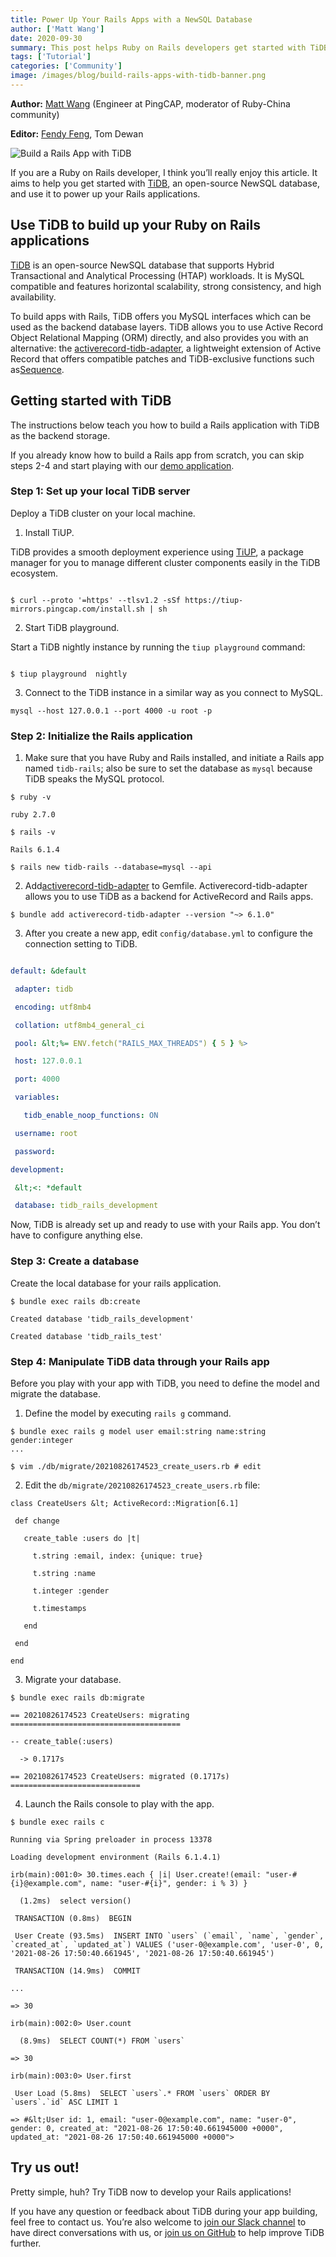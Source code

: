 ```yaml
---
title: Power Up Your Rails Apps with a NewSQL Database
author: ['Matt Wang']
date: 2020-09-30
summary: This post helps Ruby on Rails developers get started with TiDB and use it as the backend storage layer of Rails applications.
tags: ['Tutorial']
categories: ['Community']
image: /images/blog/build-rails-apps-with-tidb-banner.png
---
```


**Author:** [Matt Wang](https://github.com/zhongzc) (Engineer at PingCAP, moderator of Ruby-China community) 

**Editor:** [Fendy Feng](https://github.com/septemberfd), Tom Dewan

![Build a Rails App with TiDB](media/build-rails-apps-with-tidb-banner.png)

If you are a Ruby on Rails developer, I think you’ll really enjoy this article. It aims to help you get started with [TiDB](https://github.com/pingcap/tidb), an open-source NewSQL database, and use it to power up your Rails applications. 

## Use TiDB to build up your Ruby on Rails applications

[TiDB](https://github.com/pingcap/tidb) is an open-source NewSQL database that supports Hybrid Transactional and Analytical Processing (HTAP) workloads. It is MySQL compatible and features horizontal scalability, strong consistency, and high availability.

To build apps with Rails, TiDB offers you MySQL interfaces which can be used as the backend database layers. TiDB allows you to use Active Record Object Relational Mapping (ORM) directly, and also provides you with an alternative: the [activerecord-tidb-adapter](https://github.com/pingcap/activerecord-tidb-adapter), a lightweight extension of Active Record that offers compatible patches and TiDB-exclusive functions such as[Sequence](https://docs.pingcap.com/tidb/stable/sql-statement-create-sequence). 

## Getting started with TiDB

The instructions below teach you how to build a Rails application with TiDB as the backend storage. 

If you already know how to build a Rails app from scratch, you can skip steps 2-4 and start playing with our [demo application](https://github.com/hooopo/rails-tidb). 

### Step 1: Set up your local TiDB server

Deploy a TiDB cluster on your local machine.

1. Install TiUP.

TiDB provides a smooth deployment experience using [TiUP](https://docs.pingcap.com/tidb/dev/tiup-overview), a package manager for you to manage different cluster components easily in the TiDB ecosystem. 

```shell

$ curl --proto '=https' --tlsv1.2 -sSf https://tiup-mirrors.pingcap.com/install.sh | sh
```

2. Start TiDB playground.

Start a TiDB nightly instance by running the `tiup playground` command:  

```shell

$ tiup playground  nightly
```

3. Connect to the TiDB instance in a similar way as you connect to MySQL.

```
mysql --host 127.0.0.1 --port 4000 -u root -p
```

### Step 2: Initialize the Rails application

1. Make sure that you have Ruby and Rails installed, and  initiate a Rails app named `tidb-rails`; also be sure to set the database as `mysql` because TiDB speaks the MySQL protocol.

```
$ ruby -v

ruby 2.7.0

$ rails -v

Rails 6.1.4

$ rails new tidb-rails --database=mysql --api
```

2. Add[activerecord-tidb-adapter](https://github.com/pingcap/activerecord-tidb-adapter) to Gemfile. Activerecord-tidb-adapter allows you to use TiDB as a backend for ActiveRecord and Rails apps.

```
$ bundle add activerecord-tidb-adapter --version "~> 6.1.0"
```

3. After you create a new app, edit `config/database.yml` to configure the connection setting to TiDB. 

```yaml

default: &default

 adapter: tidb

 encoding: utf8mb4

 collation: utf8mb4_general_ci

 pool: &lt;%= ENV.fetch("RAILS_MAX_THREADS") { 5 } %>

 host: 127.0.0.1

 port: 4000

 variables:

   tidb_enable_noop_functions: ON

 username: root

 password:

development:

 &lt;<: *default

 database: tidb_rails_development
```

Now, TiDB is already set up and ready to use with  your Rails app. You don’t have to configure anything else. 

### Step 3: Create a database

Create the local database for your rails application.

```
$ bundle exec rails db:create

Created database 'tidb_rails_development'

Created database 'tidb_rails_test'
```

### Step 4: Manipulate TiDB data through your Rails app

Before you play with your app with TiDB, you need to define the model and migrate the database. 

1. Define the model by executing `rails g` command.

```
$ bundle exec rails g model user email:string name:string gender:integer
...

$ vim ./db/migrate/20210826174523_create_users.rb # edit
```

2. Edit the `db/migrate/20210826174523_create_users.rb` file:

```
class CreateUsers &lt; ActiveRecord::Migration[6.1]

 def change

   create_table :users do |t|

     t.string :email, index: {unique: true}

     t.string :name

     t.integer :gender

     t.timestamps

   end

 end

end
``` 

3. Migrate your database. 

```
$ bundle exec rails db:migrate

== 20210826174523 CreateUsers: migrating ======================================

-- create_table(:users)

  -> 0.1717s

== 20210826174523 CreateUsers: migrated (0.1717s) =============================
```

4. Launch the Rails console to play with the app.

```
$ bundle exec rails c

Running via Spring preloader in process 13378

Loading development environment (Rails 6.1.4.1)

irb(main):001:0> 30.times.each { |i| User.create!(email: "user-#{i}@example.com", name: "user-#{i}", gender: i % 3) }

  (1.2ms)  select version()

 TRANSACTION (0.8ms)  BEGIN

 User Create (93.5ms)  INSERT INTO `users` (`email`, `name`, `gender`, `created_at`, `updated_at`) VALUES ('user-0@example.com', 'user-0', 0, '2021-08-26 17:50:40.661945', '2021-08-26 17:50:40.661945')

 TRANSACTION (14.9ms)  COMMIT

...

=> 30

irb(main):002:0> User.count

  (8.9ms)  SELECT COUNT(*) FROM `users`

=> 30

irb(main):003:0> User.first

 User Load (5.8ms)  SELECT `users`.* FROM `users` ORDER BY `users`.`id` ASC LIMIT 1

=> #&lt;User id: 1, email: "user-0@example.com", name: "user-0", gender: 0, created_at: "2021-08-26 17:50:40.661945000 +0000", updated_at: "2021-08-26 17:50:40.661945000 +0000">
```

## Try us out!

Pretty simple, huh? Try TiDB now to develop your Rails applications! 

If you have any question or feedback about TiDB during your app building, feel free to contact us. You’re also welcome to [join our Slack channel](https://slack.tidb.io/invite?team=tidb-community&channel=sig-k8s&ref=pingcap-blog) to have direct conversations with us, or [join us on GitHub](https://github.com/pingcap/tidb) to help improve TiDB further. 
